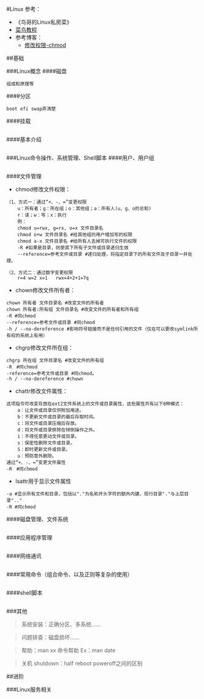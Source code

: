 #Linux
参考：
* 《鸟哥的Linux私房菜》
* [菜鸟教程](http://www.runoob.com/linux/linux-tutorial.html)
* 参考博客：
    * [修改权限-chmod](https://blog.csdn.net/qq_39445165/article/details/81603322)
            
##基础

###Linux概念
####磁盘
```
组成和原理等
```

####分区
```
boot efi swap弄清楚
```
    
####挂载
```

```

####基本介绍
```

```

###Linux命令操作、系统管理、Shell脚本
####用户、用户组
```

```

####文件管理
* chmod修改文件权限： 
```
（1、方式一：通过“+、-、=”变更权限 
    u：所有者；g：所在组；o：其他组；a：所有人(u、g、o的总和) 
    r：读；w：写；x：执行
    例：
    chmod u=rwx, g=rx, o=x 文件目录名
    chmod o+w 文件目录名 #给其他组的用户增加写的权限
    chmod a-x 文件目录名 #给所有人去掉可执行文件的权限
    -R #如果是目录，则使其下所有子文件或目录递归生效
    --reference=参考文件或目录 #递归处理，将指定目录下的所有文件及子目录一并处理。
    
（2、方式二：通过数字变更权限 
    r=4 w=2 x=1   rwx=4+2+1=7q

```

* chown修改文件所有者：
```
chown 所有者 文件目录名 #改变文件的所有者
chown 所有者:所有组 文件目录名 #改变文件的所有者和所有组
-R #同chmod
--reference=参考文件或目录 #同chmod
-h / --no-dereference #影响符号链接而不是任何引用的文件（仅在可以更改symlink所有权的系统上有用）

```

* chgrp修改文件所在组：
```
chgrp 所在组 文件目录名 #改变文件的所有组
-R　#同chmod
-reference=参考文件或目录 #同chmod。
-h / --no-dereference #chown

```
    
* chattr修改文件属性：
```
这项指令可改变存放在ext2文件系统上的文件或目录属性，这些属性共有以下8种模式：
    a：让文件或目录仅供附加用途。
    b：不更新文件或目录的最后存取时间。
    c：将文件或目录压缩后存放。
    d：将文件或目录排除在倾倒操作之外。
    i：不得任意更动文件或目录。
    s：保密性删除文件或目录。
    S：即时更新文件或目录。
    u：预防意外删除。
通过“+、-、=”变更文件属性
-R　#同chmod

```

* lsattr用于显示文件属性
```
-a #显示所有文件和目录，包括以"."为名称开头字符的额外内建，现行目录"."与上层目录".."
-R #同chmod

```

####磁盘管理、文件系统
```

```

####应用程序管理
```

```

####网络通讯
```

```

####常用命令（组合命令、以及正则等复杂的使用）
```

```

####shell脚本
```

```

###其他
>系统安装：正确分区、多系统……

>问题排查：磁盘损坏……

>帮助：man xx 命令帮助 Ex：man date

>关机 shutdown：half reboot poweroff之间的区别


##进阶

###Linux服务相关
